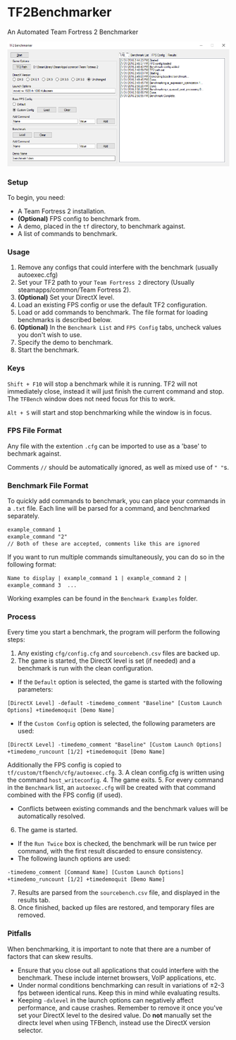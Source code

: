 # TF2Benchmarker
An Automated Team Fortress 2 Benchmarker

![Main View](Screenshots/Main.png "")

### Setup

To begin, you need:
- A Team Fortress 2 installation.
- **(Optional)** FPS config to benchmark from.
- A demo, placed in the `tf` directory, to benchmark against.
- A list of commands to benchmark.

### Usage

1. Remove any configs that could interfere with the benchmark (usually autoexec.cfg)
2. Set your TF2 path to your `Team Fortress 2` directory (Usually steamapps/common/Team Fortress 2).
3. **(Optional)** Set your DirectX level.
4. Load an existing FPS config or use the default TF2 configuration.
5. Load or add commands to benchmark. The file format for loading benchmarks is described below.
6. **(Optional)** In the `Benchmark List` and `FPS Config` tabs, uncheck values you don't wish to use.
7. Specify the demo to benchmark.
8. Start the benchmark.

### Keys

`Shift + F10` will stop a benchmark while it is running. TF2 will not immediately close, instead it will just finish the current command and stop. The `TFBench` window does not need focus for this to work.

`Alt + S` will start and stop benchmarking while the window is in focus.

### FPS File Format

Any file with the extention `.cfg` can be imported to use as a 'base' to bechmark against.

Comments `//` should be automatically ignored, as well as mixed use of `" "`s.

### Benchmark File Format

To quickly add commands to benchmark, you can place your commands in a `.txt` file.
Each line will be parsed for a command, and benchmarked separately.
```
example_command 1
example_command "2"
// Both of these are accepted, comments like this are ignored
```

If you want to run multiple commands simultaneously, you can do so in the following format:
```
Name to display | example_command 1 | example_command 2 | example_command 3  ...
```

Working examples can be found in the `Benchmark Examples` folder.

### Process

Every time you start a benchmark, the program will perform the following steps:

1. Any existing `cfg/config.cfg` and `sourcebench.csv` files are backed up.
2. The game is started, the DirectX level is set (if needed) and a benchmark is run with the clean configuration.
  * If the `Default` option is selected, the game is started with the following parameters:
  ```
  [DirectX Level] -default -timedemo_comment "Baseline" [Custom Launch Options] +timedemoquit [Demo Name] 
  ```
  * If the `Custom Config` option is selected, the following parameters are used:
  ```
  [DirectX Level] -timedemo_comment "Baseline" [Custom Launch Options] +timedemo_runcount [1/2] +timedemoquit [Demo Name]
  ```
  Additionally the FPS config is copied to `tf/custom/tfbench/cfg/autoexec.cfg`.
3. A clean config.cfg is written using the command `host_writeconfig`.
4. The game exits.
5. For every command in the `Benchmark` list, an `autoexec.cfg` will be created with that command combined with the FPS config (if used).
  * Conflicts between existing commands and the benchmark values will be automatically resolved.
6. The game is started.
  * If the `Run Twice` box is checked, the benchmark will be run twice per command, with the first result discarded to ensure    consistency.
  * The following launch options are used:
  ```
  -timedemo_comment [Command Name] [Custom Launch Options] +timedemo_runcount [1/2] +timedemoquit [Demo Name] 
  ```
7. Results are parsed from the `sourcebench.csv` file, and displayed in the results tab.
8. Once finished, backed up files are restored, and temporary files are removed.

### Pitfalls

When benchmarking, it is important to note that there are a number of factors that can skew results.

* Ensure that you close out all applications that could interfere with the benchmark. These include internet browsers, VoIP applications, etc.
* Under normal conditions benchmarking can result in variations of ±2-3 fps between identical runs. Keep this in mind while evaluating results.
* Keeping `-dxlevel` in the launch options can negatively affect performance, and cause crashes. Remember to remove it once you've set your DirectX level to the desired value. Do **not** manually set the directx level when using TFBench, instead use the DirectX version selector.
